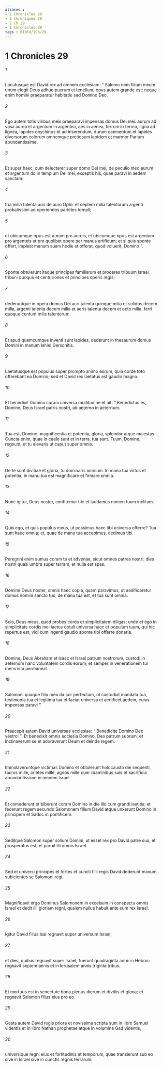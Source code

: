 ```yaml
---
aliases : 
- 1 Chronicles 29
- 1 Chroniques 29
- 1 Ch 29
- 1 Chronicles 29
tags : Bible/1Ch/29
---
```


# 1 Chronicles 29

###### 1
Locutusque est David rex ad omnem ecclesiam: “ Salomo nem filium meum unum elegit Deus adhuc puerum et tenellum; opus autem grande est: neque enim homini praeparatur habitatio sed Domino Deo. 
###### 2
Ego autem totis viribus meis praeparavi impensas domus Dei mei: aurum ad vasa aurea et argentum in argentea, aes in aenea, ferrum in ferrea, ligna ad lignea, lapides onychinos et ad inserendum, durum caementum et lapides diversorum colorum omnemque pretiosum lapidem et marmor Parium abundantissime. 
###### 3
Et super haec, cum delectarer super domo Dei mei, de peculio meo aurum et argentum do in templum Dei mei, exceptis his, quae paravi in aedem sanctam: 
###### 4
tria milia talenta auri de auro Ophir et septem milia talentorum argenti probatissimi ad operiendos parietes templi; 
###### 5
et ubicumque opus est aurum pro aureis, et ubicumque opus est argentum pro argenteis et pro quolibet opere per manus artificum; et si quis sponte offert, impleat manum suam hodie et offerat, quod voluerit, Domino ”.
###### 6
Sponte obtulerunt itaque principes familiarum et proceres tribuum Israel, tribuni quoque et centuriones et principes operis regis; 
###### 7
dederuntque in opera domus Dei auri talenta quinque milia et solidos decem milia, argenti talenta decem milia et aeris talenta decem et octo milia, ferri quoque centum milia talentorum. 
###### 8
Et apud quemcumque inventi sunt lapides, dederunt in thesaurum domus Domini in manum Iahiel Gersonitis. 
###### 9
Laetatusque est populus super prompto animo eorum, quia corde toto offerebant ea Domino; sed et David rex laetatus est gaudio magno.
###### 10
Et benedixit Domino coram universa multitudine et ait: “ Benedictus es, Domine, Deus Israel patris nostri, ab aeterno in aeternum.
###### 11
Tua est, Domine, magnificentia et potentia, gloria, splendor atque maiestas. Cuncta enim, quae in caelo sunt et in terra, tua sunt. Tuum, Domine, regnum, et tu elevaris ut caput super omnia.
###### 12
De te sunt divitiae et gloria, tu dominaris omnium. In manu tua virtus et potentia, in manu tua est magnificare et firmare omnia.
###### 13
Nunc igitur, Deus noster, confitemur tibi et laudamus nomen tuum inclitum. 
###### 14
Quis ego, et quis populus meus, ut possimus haec tibi universa offerre? Tua sunt haec omnia; et, quae de manu tua accepimus, dedimus tibi. 
###### 15
Peregrini enim sumus coram te et advenae, sicut omnes patres nostri; dies nostri quasi umbra super terram, et nulla est spes. 
###### 16
Domine Deus noster, omnis haec copia, quam paravimus, ut aedificaretur domus nomini sancto tuo, de manu tua est, et tua sunt omnia. 
###### 17
Scio, Deus meus, quod probes corda et simplicitatem diligas; unde et ego in simplicitate cordis mei laetus obtuli universa haec et populum tuum, qui hic repertus est, vidi cum ingenti gaudio sponte tibi offerre donaria. 
###### 18
Domine, Deus Abraham et Isaac et Israel patrum nostrorum, custodi in aeternum hanc voluntatem cordis eorum; et semper in venerationem tui mens ista permaneat. 
###### 19
Salomoni quoque filio meo da cor perfectum, ut custodiat mandata tua, testimonia tua et legitima tua et faciat universa et aedificet aedem, cuius impensas paravi ”.
###### 20
Praecepit autem David universae ecclesiae: “ Benedicite Domino Deo vestro! ”. Et benedixit omnis ecclesia Domino, Deo patrum suorum; et inclinaverunt se et adoraverunt Deum et deinde regem. 
###### 21
Immolaveruntque victimas Domino et obtulerunt holocausta die sequenti, tauros mille, arietes mille, agnos mille cum libaminibus suis et sacrificia abundantissime in omnem Israel. 
###### 22
Et comederunt et biberunt coram Domino in die illo cum grandi laetitia; et fecerunt regem secundo Salomonem filium David atque unxerunt Domino in principem et Sadoc in pontificem.
###### 23
Seditque Salomon super solium Domini, ut esset rex pro David patre suo, et prosperatus est, et paruit illi omnis Israel. 
###### 24
Sed et universi principes et fortes et cuncti filii regis David dederunt manum subicientes se Salomoni regi. 
###### 25
Magnificavit ergo Dominus Salomonem in excelsum in conspectu omnis Israel et dedit illi gloriam regni, qualem nullus habuit ante eum rex Israel.
###### 26
Igitur David filius Isai regnavit super universum Israel; 
###### 27
et dies, quibus regnavit super Israel, fuerunt quadraginta anni: in Hebron regnavit septem annis et in Ierusalem annis triginta tribus. 
###### 28
Et mortuus est in senectute bona plenus dierum et divitiis et gloria; et regnavit Salomon filius eius pro eo. 
###### 29
Gesta autem David regis priora et novissima scripta sunt in libro Samuel videntis et in libro Nathan prophetae atque in volumine Gad videntis, 
###### 30
universique regni eius et fortitudinis et temporum, quae transierunt sub eo sive in Israel sive in cunctis regnis terrarum.
